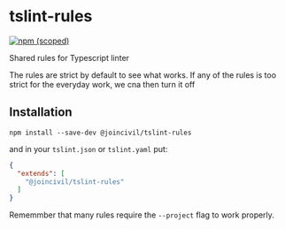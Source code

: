 # tslint-rules
[![npm (scoped)](https://img.shields.io/npm/v/@joincivil/tslint-rules.svg)](https://www.npmjs.com/package/@joincivil/tslint-rules)

Shared rules for Typescript linter

The rules are strict by default to see what works.
If any of the rules is too strict for the everyday work, we cna then turn it off

## Installation
```
npm install --save-dev @joincivil/tslint-rules
```
and in your ```tslint.json``` or ```tslint.yaml``` put:
```json
{
  "extends": [
    "@joincivil/tslint-rules"
  ]
}
```

Rememmber that many rules require the ```--project``` flag to work properly.
